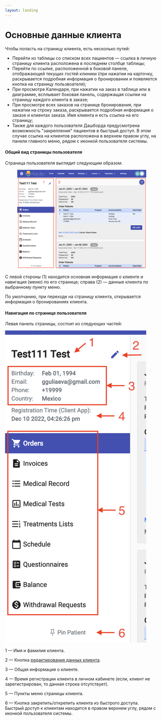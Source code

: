 ```yaml
---
layout: landing
---
```


# Основные данные клиента

Чтобы попасть на страницу клиента, есть несколько путей:

* Перейти из таблицы со списком всех пациентов — ссылка в личную страницу клиента расположена в последнем столбце таблицы;
* Перейти по ссылке, расположенной в боковой панеле, отображающей текущих гостей клиники (при нажатии на карточку, раскрывается подробная информация о бронировании и появляется кнопка на страницу пользвоателя);
* При просмотре Календаря, при нажатии на заказ в таблице или в диаграмме, всплывает боковая панель, содержащая ссылки на страницу каждого клиента в заказе;
* При просмотре всех заказов на странице бронирования, при нажатии на строку заказа, раскрывается подробная информация о заказе и клиентах заказа. Имя клиента и есть ссылка на его страницу;
* Также для каждого пользователя Дашборда предусмотрена возможность "закрепления" пациентов в быстрый доступ. В этом случае ссылка на клиентов расположена в верхнем правом углу, на панели главного меню, рядом с иконкой пользователя системы.

#### Общий вид страницы пользователя

Страница пользователя выглядит следующим образом:

<figure><img src="../../../.gitbook/assets/Screenshot 2023-05-24 at 19.48.27.png" alt=""><figcaption></figcaption></figure>

С левой стороны (1) находится основная информация о клиенте и навигация (меню) по его странице; справа (2) — данные клиента по выбранному пункту меню.

По умолчанию, при переходе на страницу клиента, открывается информация о бронированиях клиента.

#### Навигация по странице пользователя

Левая панель страницы, состоит из следующих частей:

![](<../../../.gitbook/assets/Screenshot 2023-05-24 at 19.48.27 copy.png>)

1 — Имя и фамилия клиента.

2 — Кнопка [редактирования данных клиента](../../../ru/menu/patients-section/redaktirovanie-dannykh-pacienta.md).

3 — Общая информация о клиенте.

4 — Время регистрации клиента в личном кабинете (если, клиент не зарегистрирован, то данная строка отсутствует).

5 — Пункты меню страницы клиента.

6 — Кнопка закрепить/открепить клиента из быстрого доступа. Быстрый доступ к клиентам находится в правом верхнем углу, рядом с иконкой пользователя системы.
